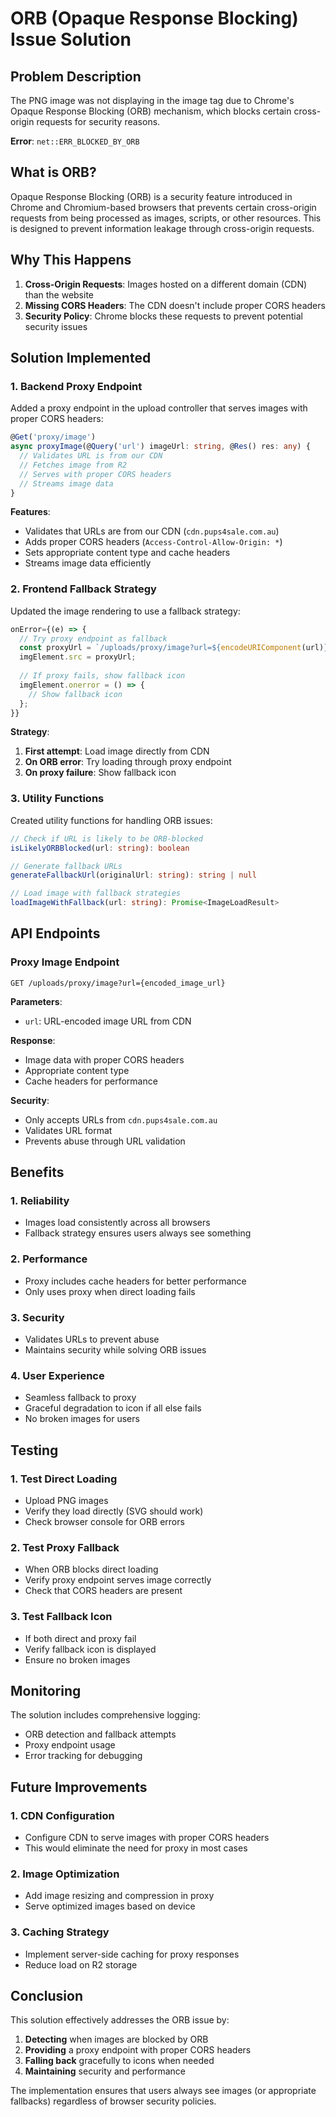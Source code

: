 # ORB (Opaque Response Blocking) Issue Solution

## Problem Description

The PNG image was not displaying in the image tag due to Chrome's Opaque Response Blocking (ORB) mechanism, which blocks certain cross-origin requests for security reasons.

**Error**: `net::ERR_BLOCKED_BY_ORB`

## What is ORB?

Opaque Response Blocking (ORB) is a security feature introduced in Chrome and Chromium-based browsers that prevents certain cross-origin requests from being processed as images, scripts, or other resources. This is designed to prevent information leakage through cross-origin requests.

## Why This Happens

1. **Cross-Origin Requests**: Images hosted on a different domain (CDN) than the website
2. **Missing CORS Headers**: The CDN doesn't include proper CORS headers
3. **Security Policy**: Chrome blocks these requests to prevent potential security issues

## Solution Implemented

### 1. Backend Proxy Endpoint

Added a proxy endpoint in the upload controller that serves images with proper CORS headers:

```typescript
@Get('proxy/image')
async proxyImage(@Query('url') imageUrl: string, @Res() res: any) {
  // Validates URL is from our CDN
  // Fetches image from R2
  // Serves with proper CORS headers
  // Streams image data
}
```

**Features**:
- Validates that URLs are from our CDN (`cdn.pups4sale.com.au`)
- Adds proper CORS headers (`Access-Control-Allow-Origin: *`)
- Sets appropriate content type and cache headers
- Streams image data efficiently

### 2. Frontend Fallback Strategy

Updated the image rendering to use a fallback strategy:

```typescript
onError={(e) => {
  // Try proxy endpoint as fallback
  const proxyUrl = `/uploads/proxy/image?url=${encodeURIComponent(url)}`;
  imgElement.src = proxyUrl;
  
  // If proxy fails, show fallback icon
  imgElement.onerror = () => {
    // Show fallback icon
  };
}}
```

**Strategy**:
1. **First attempt**: Load image directly from CDN
2. **On ORB error**: Try loading through proxy endpoint
3. **On proxy failure**: Show fallback icon

### 3. Utility Functions

Created utility functions for handling ORB issues:

```typescript
// Check if URL is likely to be ORB-blocked
isLikelyORBBlocked(url: string): boolean

// Generate fallback URLs
generateFallbackUrl(originalUrl: string): string | null

// Load image with fallback strategies
loadImageWithFallback(url: string): Promise<ImageLoadResult>
```

## API Endpoints

### Proxy Image Endpoint
```
GET /uploads/proxy/image?url={encoded_image_url}
```

**Parameters**:
- `url`: URL-encoded image URL from CDN

**Response**:
- Image data with proper CORS headers
- Appropriate content type
- Cache headers for performance

**Security**:
- Only accepts URLs from `cdn.pups4sale.com.au`
- Validates URL format
- Prevents abuse through URL validation

## Benefits

### 1. **Reliability**
- Images load consistently across all browsers
- Fallback strategy ensures users always see something

### 2. **Performance**
- Proxy includes cache headers for better performance
- Only uses proxy when direct loading fails

### 3. **Security**
- Validates URLs to prevent abuse
- Maintains security while solving ORB issues

### 4. **User Experience**
- Seamless fallback to proxy
- Graceful degradation to icon if all else fails
- No broken images for users

## Testing

### 1. Test Direct Loading
- Upload PNG images
- Verify they load directly (SVG should work)
- Check browser console for ORB errors

### 2. Test Proxy Fallback
- When ORB blocks direct loading
- Verify proxy endpoint serves image correctly
- Check that CORS headers are present

### 3. Test Fallback Icon
- If both direct and proxy fail
- Verify fallback icon is displayed
- Ensure no broken images

## Monitoring

The solution includes comprehensive logging:
- ORB detection and fallback attempts
- Proxy endpoint usage
- Error tracking for debugging

## Future Improvements

### 1. **CDN Configuration**
- Configure CDN to serve images with proper CORS headers
- This would eliminate the need for proxy in most cases

### 2. **Image Optimization**
- Add image resizing and compression in proxy
- Serve optimized images based on device

### 3. **Caching Strategy**
- Implement server-side caching for proxy responses
- Reduce load on R2 storage

## Conclusion

This solution effectively addresses the ORB issue by:
1. **Detecting** when images are blocked by ORB
2. **Providing** a proxy endpoint with proper CORS headers
3. **Falling back** gracefully to icons when needed
4. **Maintaining** security and performance

The implementation ensures that users always see images (or appropriate fallbacks) regardless of browser security policies.
